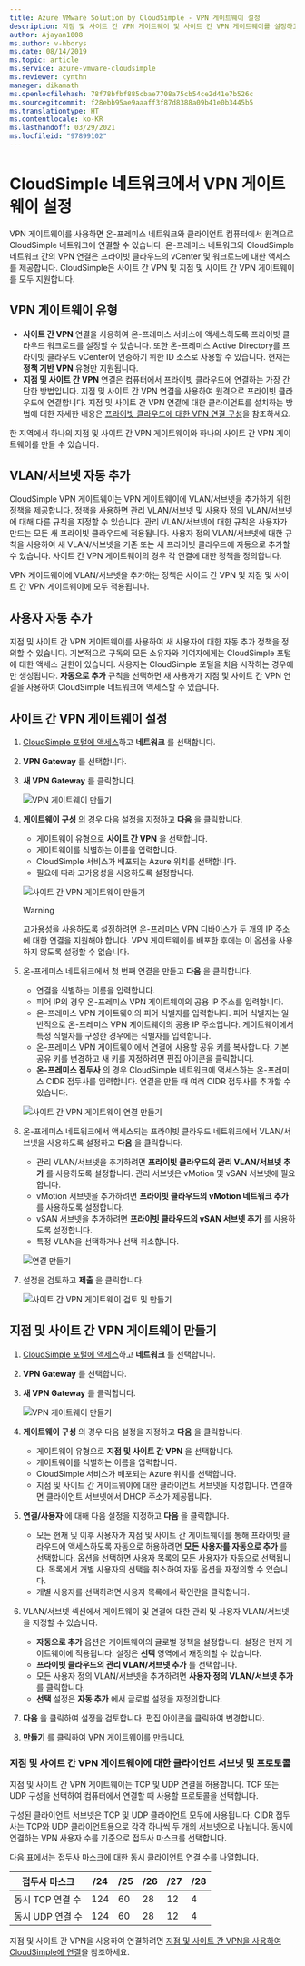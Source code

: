 ```yaml
---
title: Azure VMware Solution by CloudSimple - VPN 게이트웨이 설정
description: 지점 및 사이트 간 VPN 게이트웨이 및 사이트 간 VPN 게이트웨이를 설정하고 온-프레미스 네트워크와 CloudSimple 프라이빗 클라우드 간에 연결을 만드는 방법을 설명합니다.
author: Ajayan1008
ms.author: v-hborys
ms.date: 08/14/2019
ms.topic: article
ms.service: azure-vmware-cloudsimple
ms.reviewer: cynthn
manager: dikamath
ms.openlocfilehash: 78f78bfbf885cbae7708a75cb54ce2d41e7b526c
ms.sourcegitcommit: f28ebb95ae9aaaff3f87d8388a09b41e0b3445b5
ms.translationtype: HT
ms.contentlocale: ko-KR
ms.lasthandoff: 03/29/2021
ms.locfileid: "97899102"
---
```

# <a name="set-up-vpn-gateways-on-cloudsimple-network"></a>CloudSimple 네트워크에서 VPN 게이트웨이 설정

VPN 게이트웨이를 사용하면 온-프레미스 네트워크와 클라이언트 컴퓨터에서 원격으로 CloudSimple 네트워크에 연결할 수 있습니다. 온-프레미스 네트워크와 CloudSimple 네트워크 간의 VPN 연결은 프라이빗 클라우드의 vCenter 및 워크로드에 대한 액세스를 제공합니다. CloudSimple은 사이트 간 VPN 및 지점 및 사이트 간 VPN 게이트웨이를 모두 지원합니다.

## <a name="vpn-gateway-types"></a>VPN 게이트웨이 유형

* **사이트 간 VPN** 연결을 사용하여 온-프레미스 서비스에 액세스하도록 프라이빗 클라우드 워크로드를 설정할 수 있습니다. 또한 온-프레미스 Active Directory를 프라이빗 클라우드 vCenter에 인증하기 위한 ID 소스로 사용할 수 있습니다.  현재는 **정책 기반 VPN** 유형만 지원됩니다.
* **지점 및 사이트 간 VPN** 연결은 컴퓨터에서 프라이빗 클라우드에 연결하는 가장 간단한 방법입니다. 지점 및 사이트 간 VPN 연결을 사용하여 원격으로 프라이빗 클라우드에 연결합니다. 지점 및 사이트 간 VPN 연결에 대한 클라이언트를 설치하는 방법에 대한 자세한 내용은 [프라이빗 클라우드에 대한 VPN 연결 구성](set-up-vpn.md)을 참조하세요.

한 지역에서 하나의 지점 및 사이트 간 VPN 게이트웨이와 하나의 사이트 간 VPN 게이트웨이를 만들 수 있습니다.

## <a name="automatic-addition-of-vlansubnets"></a>VLAN/서브넷 자동 추가

CloudSimple VPN 게이트웨이는 VPN 게이트웨이에 VLAN/서브넷을 추가하기 위한 정책을 제공합니다.  정책을 사용하면 관리 VLAN/서브넷 및 사용자 정의 VLAN/서브넷에 대해 다른 규칙을 지정할 수 있습니다.  관리 VLAN/서브넷에 대한 규칙은 사용자가 만드는 모든 새 프라이빗 클라우드에 적용됩니다.  사용자 정의 VLAN/서브넷에 대한 규칙을 사용하여 새 VLAN/서브넷을 기존 또는 새 프라이빗 클라우드에 자동으로 추가할 수 있습니다. 사이트 간 VPN 게이트웨이의 경우 각 연결에 대한 정책을 정의합니다.

VPN 게이트웨이에 VLAN/서브넷을 추가하는 정책은 사이트 간 VPN 및 지점 및 사이트 간 VPN 게이트웨이에 모두 적용됩니다.

## <a name="automatic-addition-of-users"></a>사용자 자동 추가

지점 및 사이트 간 VPN 게이트웨이를 사용하여 새 사용자에 대한 자동 추가 정책을 정의할 수 있습니다. 기본적으로 구독의 모든 소유자와 기여자에게는 CloudSimple 포털에 대한 액세스 권한이 있습니다.  사용자는 CloudSimple 포털을 처음 시작하는 경우에만 생성됩니다.  **자동으로 추가** 규칙을 선택하면 새 사용자가 지점 및 사이트 간 VPN 연결을 사용하여 CloudSimple 네트워크에 액세스할 수 있습니다.

## <a name="set-up-a-site-to-site-vpn-gateway"></a>사이트 간 VPN 게이트웨이 설정

1. [CloudSimple 포털에 액세스](access-cloudsimple-portal.md)하고 **네트워크** 를 선택합니다.
2. **VPN Gateway** 를 선택합니다.
3. **새 VPN Gateway** 를 클릭합니다.

    ![VPN 게이트웨이 만들기](media/create-vpn-gateway.png)

4. **게이트웨이 구성** 의 경우 다음 설정을 지정하고 **다음** 을 클릭합니다.

    * 게이트웨이 유형으로 **사이트 간 VPN** 을 선택합니다.
    * 게이트웨이를 식별하는 이름을 입력합니다.
    * CloudSimple 서비스가 배포되는 Azure 위치를 선택합니다.
    * 필요에 따라 고가용성을 사용하도록 설정합니다.

    ![사이트 간 VPN 게이트웨이 만들기](media/create-vpn-gateway-s2s.png)

    > [!WARNING]
    > 고가용성을 사용하도록 설정하려면 온-프레미스 VPN 디바이스가 두 개의 IP 주소에 대한 연결을 지원해야 합니다. VPN 게이트웨이를 배포한 후에는 이 옵션을 사용하지 않도록 설정할 수 없습니다.

5. 온-프레미스 네트워크에서 첫 번째 연결을 만들고 **다음** 을 클릭합니다.

    * 연결을 식별하는 이름을 입력합니다.
    * 피어 IP의 경우 온-프레미스 VPN 게이트웨이의 공용 IP 주소를 입력합니다.
    * 온-프레미스 VPN 게이트웨이의 피어 식별자를 입력합니다.  피어 식별자는 일반적으로 온-프레미스 VPN 게이트웨이의 공용 IP 주소입니다.  게이트웨이에서 특정 식별자를 구성한 경우에는 식별자를 입력합니다.
    * 온-프레미스 VPN 게이트웨이에서 연결에 사용할 공유 키를 복사합니다.  기본 공유 키를 변경하고 새 키를 지정하려면 편집 아이콘을 클릭합니다.
    * **온-프레미스 접두사** 의 경우 CloudSimple 네트워크에 액세스하는 온-프레미스 CIDR 접두사를 입력합니다.  연결을 만들 때 여러 CIDR 접두사를 추가할 수 있습니다.

    ![사이트 간 VPN 게이트웨이 연결 만들기](media/create-vpn-gateway-s2s-connection.png)

6. 온-프레미스 네트워크에서 액세스되는 프라이빗 클라우드 네트워크에서 VLAN/서브넷을 사용하도록 설정하고 **다음** 을 클릭합니다.

    * 관리 VLAN/서브넷을 추가하려면 **프라이빗 클라우드의 관리 VLAN/서브넷 추가** 를 사용하도록 설정합니다.  관리 서브넷은 vMotion 및 vSAN 서브넷에 필요합니다.
    * vMotion 서브넷을 추가하려면 **프라이빗 클라우드의 vMotion 네트워크 추가** 를 사용하도록 설정합니다.
    * vSAN 서브넷을 추가하려면 **프라이빗 클라우드의 vSAN 서브넷 추가** 를 사용하도록 설정합니다.
    * 특정 VLAN을 선택하거나 선택 취소합니다.

    ![연결 만들기](media/create-vpn-gateway-s2s-connection-vlans.png)

7. 설정을 검토하고 **제출** 을 클릭합니다.

    ![사이트 간 VPN 게이트웨이 검토 및 만들기](media/create-vpn-gateway-s2s-review.png)

## <a name="create-point-to-site-vpn-gateway"></a>지점 및 사이트 간 VPN 게이트웨이 만들기

1. [CloudSimple 포털에 액세스](access-cloudsimple-portal.md)하고 **네트워크** 를 선택합니다.
2. **VPN Gateway** 를 선택합니다.
3. **새 VPN Gateway** 를 클릭합니다.

    ![VPN 게이트웨이 만들기](media/create-vpn-gateway.png)

4. **게이트웨이 구성** 의 경우 다음 설정을 지정하고 **다음** 을 클릭합니다.

    * 게이트웨이 유형으로 **지점 및 사이트 간 VPN** 을 선택합니다.
    * 게이트웨이를 식별하는 이름을 입력합니다.
    * CloudSimple 서비스가 배포되는 Azure 위치를 선택합니다.
    * 지점 및 사이트 간 게이트웨이에 대한 클라이언트 서브넷을 지정합니다.  연결하면 클라이언트 서브넷에서 DHCP 주소가 제공됩니다.

5. **연결/사용자** 에 대해 다음 설정을 지정하고 **다음** 을 클릭합니다.

    * 모든 현재 및 이후 사용자가 지점 및 사이트 간 게이트웨이를 통해 프라이빗 클라우드에 액세스하도록 자동으로 허용하려면 **모든 사용자를 자동으로 추가** 를 선택합니다. 옵션을 선택하면 사용자 목록의 모든 사용자가 자동으로 선택됩니다. 목록에서 개별 사용자의 선택을 취소하여 자동 옵션을 재정의할 수 있습니다.
    * 개별 사용자를 선택하려면 사용자 목록에서 확인란을 클릭합니다.

6. VLAN/서브넷 섹션에서 게이트웨이 및 연결에 대한 관리 및 사용자 VLAN/서브넷을 지정할 수 있습니다.

    * **자동으로 추가** 옵션은 게이트웨이의 글로벌 정책을 설정합니다. 설정은 현재 게이트웨이에 적용됩니다. 설정은 **선택** 영역에서 재정의할 수 있습니다.
    * **프라이빗 클라우드의 관리 VLAN/서브넷 추가** 를 선택합니다. 
    * 모든 사용자 정의 VLAN/서브넷을 추가하려면 **사용자 정의 VLAN/서브넷 추가** 를 클릭합니다.
    * **선택** 설정은 **자동 추가** 에서 글로벌 설정을 재정의합니다.

7. **다음** 을 클릭하여 설정을 검토합니다. 편집 아이콘을 클릭하여 변경합니다.
8. **만들기** 를 클릭하여 VPN 게이트웨이를 만듭니다.

### <a name="client-subnet-and-protocols-for-point-to-site-vpn-gateway"></a>지점 및 사이트 간 VPN 게이트웨이에 대한 클라이언트 서브넷 및 프로토콜

지점 및 사이트 간 VPN 게이트웨이는 TCP 및 UDP 연결을 허용합니다.  TCP 또는 UDP 구성을 선택하여 컴퓨터에서 연결할 때 사용할 프로토콜을 선택합니다.

구성된 클라이언트 서브넷은 TCP 및 UDP 클라이언트 모두에 사용됩니다.  CIDR 접두사는 TCP와 UDP 클라이언트용으로 각각 하나씩 두 개의 서브넷으로 나뉩니다. 동시에 연결하는 VPN 사용자 수를 기준으로 접두사 마스크를 선택합니다.  

다음 표에서는 접두사 마스크에 대한 동시 클라이언트 연결 수를 나열합니다.

| 접두사 마스크 | /24 | /25 | /26 | /27 | /28 |
|-------------|-----|-----|-----|-----|-----|
| 동시 TCP 연결 수 | 124 | 60 | 28 | 12 | 4 |
| 동시 UDP 연결 수 | 124 | 60 | 28 | 12 | 4 |

지점 및 사이트 간 VPN을 사용하여 연결하려면 [지점 및 사이트 간 VPN을 사용하여 CloudSimple에 연결](set-up-vpn.md#connect-to-cloudsimple-using-point-to-site-vpn)을 참조하세요.
